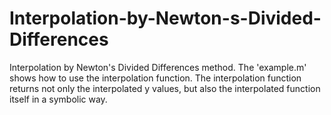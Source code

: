 # Interpolation-by-Newton-s-Divided-Differences
Interpolation by Newton's Divided Differences method. The 'example.m' shows how to use the interpolation function. The interpolation function returns not only the interpolated y values, but also the interpolated function itself in a symbolic way.
